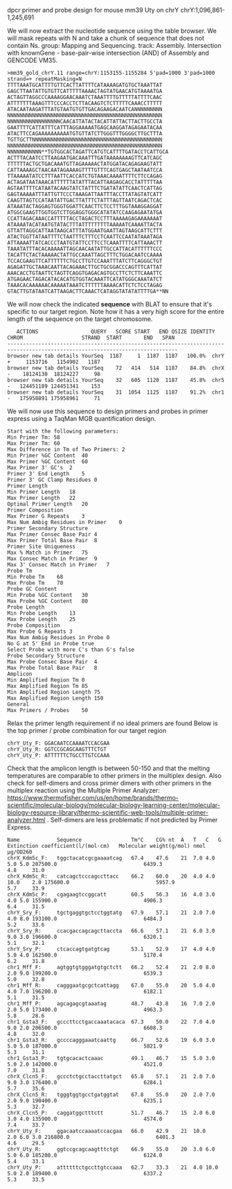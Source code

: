 
dpcr primer and probe design for mouse mm39 Uty on chrY
chrY:1,096,861-1,245,691

We will now extract the nucleotide sequence using the table browser. We will mask repeats with N and take a chunk of sequence that does not contain Ns. group: Mapping and Sequencing. track: Assembly. Intersection with knownGene - base-pair-wise intersection (AND) of Assembly and GENCODE VM35.
```
>mm39_gold_chrY.11 range=chrY:1153155-1155284 5'pad=1000 3'pad=1000 strand=+ repeatMasking=N
TTTTAAATGCATTTTGTTCACTTATTTTCATAAAAGATGTGCTAAATTAT
GAGCTTAATATTGTGTTCATTTTTAAAACTAGTATGAACATGTAAAATGA
ACTAGTTAGGCCCAAAAGGAACAAATCTAAATTTTGTTTTTATTTTCAAC
ATTTTTTTAAAGTTTCCCACCTCTTACAAGTCTCTTTTTCAAACCTTTTT
ATACAATAAGATTTATGTAATGTGTTGACAGAAGACAATCANNNNNNNNN
NNNNNNNNNNNNNNNNNNNNNNNNNNNNNNNNNNNNNNNNNNNNNNNNNN
NNNNNNNNNNNNNNNNNCAACATTATACTACATTATTACTTACTTGCCTA
GAATTTTCATTATTTCATTTAGGAAAAATGAGCAAGGATAGAGAATACAA
ATACTTCCAGAAAAAAAAAATGTGTTATCTTGGGTTTGGGGCTTGCTTTA
TGTTGCTTNNNNNNNNNNNNNNNNNNNNNNNNNNNNNNNNNNNNNNNNNN
NNNNNNNNNNNNNNNNNNNNNNNNNNNNNNNNNNNNNNNNNNNNNNNNNN
NNNNNNNNNNN**TGTGGCACTAGATTCATGTCATTTTGATACCTCATTGCA
ACTTTACAATCCTTAAGAATGACAAATTTGATAAAAAAAAGTTCATCAGC
TTTTTTACTGCTGACAAATGTTAGAAAAACTATGGATACAGAGAAGTATT
CATTAAAAGCTAACAATAGAAAAGTTTTGTTTCAGTGAGCTAATAATCCA
TTAAAAATATCCTTTAATTCACCATCTGTAAACAAAATTTTCTTCCAGAG
ACTAGATAATAAACATTTTTTATATTTACATTAAGAGCACCTATTTTTAA
AGTAATTTTCATAATACAAGTATCTATTTCTGATATATTCAACTCATTAG
GAGTAAAAATTTATTGTTCCCTAAAGATTAATTTACCTTATAGTATCATT
CAAGTTAGTCCATAATATTGACTTATTTCTATTTAGTTAATCAGACTCAC
ATAAATACTAGGAGTGGGTGGATTCAACTTCTCCTTTGGTAAAGGAGGAT
ATGGCGAAGTTGGTGGTCTTGGAGGTGGGCATATATCCAAGAGAATATGA
CCATTAGACAAACCATTTTTACCTAGACTCCTTTAAAAAGAGAAAAAAAT
ATAAAATACATAATGTATACTTTATTTTTTTTTAAAAATCAAAATTACTA
GTTATTAGGCATTAATAAGCATTTATGGAATGAATTAGTAAGCATTCTTT
ATACTGGTTATAATTTTCTAATTTCTTTCCTCAATTCCAATATAAATAGA
ATTAAAATTATCACCCTAATGTATTCCTTCCTCAAATTTTCATTAAACTT
TAAATATTTACACAAAAATTAGCAACAATATTGCCATTACATTTTTTCCC
TACATTCTACTAAAAACTATTGCCAAATTAGCTTTCTGGACAATCCAAAA
TCCACGAAGTTCATTTTTTCTGCCTTGTCCAAATTTATCTTCAGGGCTGT
AGAGATTGCTAAACAATTACAGAAACTTGCTGCGGACCCAGTTTCATTAT
AAACACCTGTAATTCTAGTTCAGGTGAGACAGTGCCTTCTCTTCAAATTC
ATGAGAACTAGACATACACATGTGGTACAAATTCATATGGGCAAATATCT
TAAACACAAAAAACAAAAATAAATCTTTTTTAAAACATTCTCTCCTAGAG
GTACTTGTATAATCATTAAGACTTCAAACTCATAGGTATATATTTTGA**NN

```
We will now check the indicated **sequence** with BLAT to ensure that it's specific to our target region. Note how it has a very high score for the entire length of the sequence on the target chromosome.
```
   ACTIONS                 QUERY   SCORE START   END QSIZE IDENTITY  CHROM                   STRAND  START       END   SPAN
-----------------------------------------------------------------------------------------------------------------------------
browser new tab details YourSeq  1187     1  1187  1187   100.0%  chrY                    +     1153716   1154902   1187
browser new tab details YourSeq    72   414   514  1187    84.8%  chrX                    -    18124130  18124227     98
browser new tab details YourSeq    32   605  1120  1187    45.8%  chr5                    -   124451189 124451341    153
browser new tab details YourSeq    31  1054  1125  1187    91.2%  chr1                    -   175958891 175958961     71
```
We will now use this sequence to design primers and probes in primer express using a TaqMan MGB quantification design. 
```
Start with the following parameters:
Min Primer Tm: 58
Max Primer Tm: 60
Max Difference in Tm of Two Primers: 2
Min Primer %GC Content	40
Max Primer %GC Content	60
Max Primer 3' GC's	2
Primer 3' End Length	5
Primer 3' GC Clamp Residues	0
Primer Length	
Min Primer Length	18
Max Primer Length	22
Optimal Primer Length	20
Primer Composition	
Max Primer G Repeats	3
Max Num Ambig Residues in Primer	0
Primer Secondary Structure	
Max Primer Consec Base Pair	4
Max Primer Total Base Pair	8
Primer Site Uniqueness	
Max % Match in Primer	75
Max Consec Match in Primer	9
Max 3' Consec Match in Primer	7
Probe Tm	
Min Probe Tm	68
Max Probe Tm	70
Probe GC Content	
Min Probe %GC Content	30
Max Probe %GC Content	80
Probe Length	
Min Probe Length	13
Max Probe Length	25
Probe Composition	
Max Probe G Repeats	3
Max Num Ambig Residues in Probe	0
No G at 5' End in Probe	true
Select Probe with more C's than G's	false
Probe Secondary Structure	
Max Probe Consec Base Pair	4
Max Probe Total Base Pair	8
Amplicon	
Min Amplified Region Tm	0
Max Amplified Region Tm	85
Min Amplified Region Length	75
Max Amplified Region Length	150
General	
Max Primers / Probes	50
```
Relax the primer length requirement if no ideal primers are found
Below is the top primer / probe combination for our target region

```
chrY_Uty_F: GGACAATCCAAAATCCACGAA
chrY_Uty_R: GGTCCGCAGCAAGTTTCTGT
chrY_Uty_P: ATTTTTTCTGCCTTGTCCAAA
```

Check that the amplicon length is between 50-150 and that the melting temperatures are comparable to other primers in the multiplex design. Also check for self-dimers and cross primer dimers with other primers in the multiplex reaction using the Multiple Primer Analyzer: https://www.thermofisher.com/us/en/home/brands/thermo-scientific/molecular-biology/molecular-biology-learning-center/molecular-biology-resource-library/thermo-scientific-web-tools/multiple-primer-analyzer.html . Self-dimers are less problematic if not predicted by Primer Express. 

```
Name         	Sequence              	Tm°C	CG%	nt	A	T	C	G	Extinction coefficient(l/(mol·cm)	Molecular weight(g/mol)	nmol	µg/OD260
chrX_Kdm5c_F:	tggctacatcgcgaaaatcag 	67.4	47.6	21	7.0	4.0	5.0	5.0	207500.0                         	6439.3                 	4.8 	31.0
chrX_Kdm5c_R:	catcagctcccagccttacc  	66.2	60.0	20	4.0	4.0	10.0	2.0	175600.0                         	5957.9                 	5.7 	33.9
chrX_Kdm5c_P:	cgagaagtccggcatt      	60.5	56.3	16	4.0	3.0	4.0	5.0	155900.0                         	4906.3                 	6.4 	31.5
chrY_Sry_F:  	tgctgaggtgctcctggtatg 	67.9	57.1	21	2.0	7.0	4.0	8.0	193100.0                         	6484.3                 	5.2 	33.6
chrY_Sry_R:  	ccacgaccagcagcttaccta 	66.6	57.1	21	6.0	3.0	9.0	3.0	196600.0                         	6320.1                 	5.1 	32.1
chrY_Sry_P:  	ctcaccagtgatgtcag     	53.1	52.9	17	4.0	4.0	5.0	4.0	162500.0                         	5170.4                 	6.2 	31.8
chr1_Mff_F:  	agtggtgtgggatgtgctctt 	66.2	52.4	21	2.0	8.0	2.0	9.0	199200.0                         	6539.3                 	5.0 	32.8
chr1_Mff_R:  	cagggaatgcgctcattagg  	67.0	55.0	20	5.0	4.0	4.0	7.0	196200.0                         	6182.1                 	5.1 	31.5
chr1_Mff_P:  	agcagagcgtaaatag      	48.7	43.8	16	7.0	2.0	2.0	5.0	173400.0                         	4963.3                 	5.8 	28.6
chr1_Gsta3_F:	gcccttcctgaccaaatacaca	67.3	50.0	22	7.0	4.0	9.0	2.0	206500.0                         	6608.3                 	4.8 	32.0
chr1_Gsta3_R:	gccccagggaaatcaattg   	66.7	52.6	19	6.0	3.0	5.0	5.0	187000.0                         	5821.9                 	5.3 	31.1
chr1_Gsta3_P:	tgtgcacactcaaac       	49.1	46.7	15	5.0	3.0	5.0	2.0	142000.0                         	4521.0                 	7.0 	31.8
chrX_Clcn5_F:	gccctctgcctaccttatgct 	65.8	57.1	21	2.0	7.0	9.0	3.0	176400.0                         	6284.1                 	5.7 	35.6
chrX_Clcn5_R:	tgggtggtgcctgatggtat  	67.8	55.0	20	2.0	7.0	2.0	9.0	190400.0                         	6235.1                 	5.3 	32.7
chrX_Clcn5_P:	caggatggctttctt       	51.7	46.7	15	2.0	6.0	3.0	4.0	135900.0                         	4574.0                 	7.4 	33.7
chrY_Uty_F:  	ggacaatccaaaatccacgaa 	66.0	42.9	21	10.0	2.0	6.0	3.0	216800.0                         	6401.3                 	4.6 	29.5
chrY_Uty_R:  	ggtccgcagcaagtttctgt  	66.9	55.0	20	3.0	6.0	5.0	6.0	185200.0                         	6124.0                 	5.4 	33.1
chrY_Uty_P:  	attttttctgccttgtccaaa 	62.7	33.3	21	4.0	10.0	5.0	2.0	189400.0                         	6337.2                 	5.3 	33.5

```




